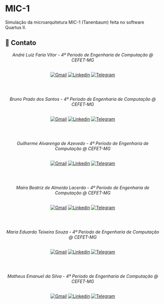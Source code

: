 # MIC-1

Simulação da microarquitetura MIC-1 (Tanenbaum) feita no software Quartus II.

## 📨 Contato

<div align="center">
<i>André Luiz Faria Vitor - 4º Período de Engenharia de Computação @ CEFET-MG</i>
<br><br>

[![Gmail][gmail-badge]][gmail-autor1]
[![Linkedin][linkedin-badge]][linkedin-autor1]
[![Telegram][telegram-badge]][telegram-autor1]

<br><br>


<i>Bruno Prado dos Santos - 4º Período de Engenharia de Computação @ CEFET-MG</i>
<br><br>

[![Gmail][gmail-badge]][gmail-autor2]
[![Linkedin][linkedin-badge]][linkedin-autor2]
[![Telegram][telegram-badge]][telegram-autor2]

<br><br>


<i>Guilherme Alvarenga de Azevedo - 4º Período de Engenharia de Computação @ CEFET-MG</i>
<br><br>

[![Gmail][gmail-badge]][gmail-autor3]
[![Linkedin][linkedin-badge]][linkedin-autor3]
[![Telegram][telegram-badge]][telegram-autor3]

<br><br>


<i>Maíra Beatriz de Almeida Lacerda - 4º Período de Engenharia de Computação @ CEFET-MG</i>
<br><br>

[![Gmail][gmail-badge]][gmail-autor4]
[![Linkedin][linkedin-badge]][linkedin-autor4]
[![Telegram][telegram-badge]][telegram-autor4]

<br><br>


<i>Maria Eduarda Teixeira Souza - 4º Período de Engenharia de Computação @ CEFET-MG</i>
<br><br>

[![Gmail][gmail-badge]][gmail-autor5]
[![Linkedin][linkedin-badge]][linkedin-autor5]
[![Telegram][telegram-badge]][telegram-autor5]

<br><br>


<i>Matheus Emanuel da Silva - 4º Período de Engenharia de Computação @ CEFET-MG</i>
<br><br>

[![Gmail][gmail-badge]][gmail-autor6]
[![Linkedin][linkedin-badge]][linkedin-autor6]
[![Telegram][telegram-badge]][telegram-autor6]

</div>



[linkedin-badge]: https://img.shields.io/badge/-LinkedIn-0077B5?style=for-the-badge&logo=Linkedin&logoColor=white
[telegram-badge]: https://img.shields.io/badge/Telegram-2CA5E0?style=for-the-badge&logo=telegram&logoColor=white
[gmail-badge]: https://img.shields.io/badge/-Gmail-D14836?style=for-the-badge&logo=Gmail&logoColor=white

[linkedin-autor1]: https://
[telegram-autor1]: https://
[gmail-autor1]: https://

[linkedin-autor2]: https://
[telegram-autor2]: https://
[gmail-autor2]: https://

[linkedin-autor3]: https://www.linkedin.com/in/guilherme-alvarenga-de-azevedo-959474201/
[telegram-autor3]: https://t.me/alvarengazv
[gmail-autor3]: mailto:gui.alvarengas234@gmail.com

[linkedin-autor4]: https://
[telegram-autor4]:  https://
[gmail-autor4]: https://

[linkedin-autor5]: https://www.linkedin.com/in/dudatsouza/
[telegram-autor5]: https://t.me/dudat_18
[gmail-autor5]: mailto:dudateixeirasouza@gmail.com

[linkedin-autor6]: https://www.linkedin.com/in/matheus-silva-emanuel/
[telegram-autor6]: https://t.me/matheus_canopus
[gmail-autor6]: mailto:memanuel643@gmail.com

